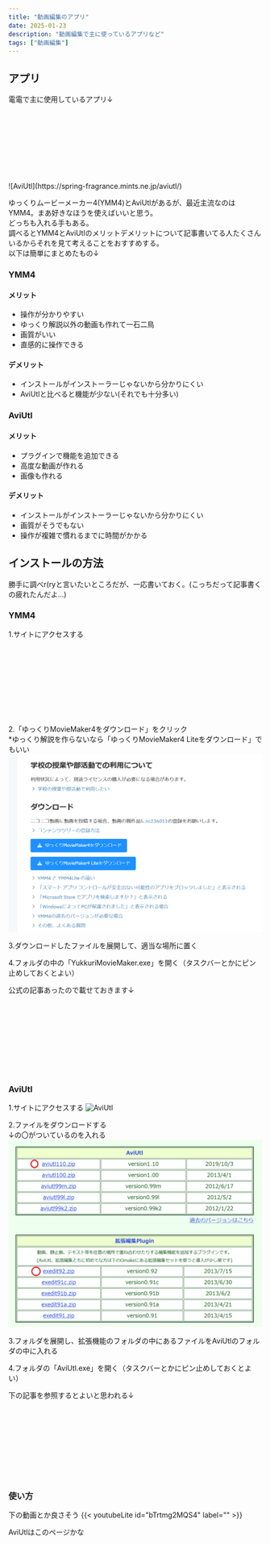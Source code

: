 ```yaml
---
title: "動画編集のアプリ"
date: 2025-01-23
description: "動画編集で主に使っているアプリなど"
tags: ["動画編集"]
---
```


## アプリ
電電で主に使用しているアプリ↓
<div class="iframely-embed"><div class="iframely-responsive" style="height: 140px; padding-bottom: 0;"><a href="https://manjubox.net/ymm4/" data-iframely-url="//cdn.iframe.ly/api/iframe?url=https%3A%2F%2Fmanjubox.net%2Fymm4%2F&key=b9b9b5c9e15cf48ae344d4a4438ad2f5"></a></div></div><script async src="//cdn.iframe.ly/embed.js" charset="utf-8"></script>
![AviUtl](https://spring-fragrance.mints.ne.jp/aviutl/)

ゆっくりムービーメーカー4(YMM4)とAviUtlがあるが、最近主流なのはYMM4。まあ好きなほうを使えばいいと思う。<br>
どっちも入れる手もある。<br>
調べるとYMM4とAviUtlのメリットデメリットについて記事書いてる人たくさんいるからそれを見て考えることをおすすめする。<br>
以下は簡単にまとめたもの↓

### YMM4
#### メリット
- 操作が分かりやすい<br>
- ゆっくり解説以外の動画も作れて一石二鳥<br>
- 画質がいい<br>
- 直感的に操作できる
#### デメリット
- インストールがインストーラーじゃないから分かりにくい<br>
- AviUtlと比べると機能が少ない(それでも十分多い)

### AviUtl
#### メリット
- プラグインで機能を追加できる<br>
- 高度な動画が作れる<br>
- 画像も作れる
#### デメリット
- インストールがインストーラーじゃないから分かりにくい<br>
- 画質がそうでもない<br>
- 操作が複雑で慣れるまでに時間がかかる

## インストールの方法
勝手に調べr(ryと言いたいところだが、一応書いておく。(こっちだって記事書くの疲れたんだよ…)

### YMM4
1.サイトにアクセスする
<div class="iframely-embed"><div class="iframely-responsive" style="height: 140px; padding-bottom: 0;"><a href="https://manjubox.net/ymm4/" data-iframely-url="//cdn.iframe.ly/api/iframe?url=https%3A%2F%2Fmanjubox.net%2Fymm4%2F&key=b9b9b5c9e15cf48ae344d4a4438ad2f5"></a></div></div><script async src="//cdn.iframe.ly/embed.js" charset="utf-8"></script>

2.「ゆっくりMovieMaker4をダウンロード」をクリック<br>
   *ゆっくり解説を作らないなら「ゆっくりMovieMaker4 Liteをダウンロード」でもいい
   ![実際の画面](img/img1.png)

3.ダウンロードしたファイルを展開して、適当な場所に置く<br>

4.フォルダの中の「YukkuriMovieMaker.exe」を開く（タスクバーとかにピン止めしておくとよい）<br>

公式の記事あったので載せておきます↓
<div class="iframely-embed"><div class="iframely-responsive" style="height: 140px; padding-bottom: 0;"><a href="https://manjubox.net/ymm4/faq/startup_trouble/install/" data-iframely-url="//cdn.iframe.ly/api/iframe?url=https%3A%2F%2Fmanjubox.net%2Fymm4%2Ffaq%2Fstartup_trouble%2Finstall%2F&key=b9b9b5c9e15cf48ae344d4a4438ad2f5"></a></div></div><script async src="//cdn.iframe.ly/embed.js" charset="utf-8"></script>

### AviUtl
1.サイトにアクセスする
![AviUtl](https://spring-fragrance.mints.ne.jp/aviutl/)

2.ファイルをダウンロードする<br>
  ↓の〇がついているのを入れる
  ![実際の画面](img/img2.png)

3.フォルダを展開し、拡張機能のフォルダの中にあるファイルをAviUtlのフォルダの中に入れる<br>

4.フォルダの「AviUtl.exe」を開く（タスクバーとかにピン止めしておくとよい）<br>

下の記事を参照するとよいと思われる↓
<div class="iframely-embed"><div class="iframely-responsive" style="height: 140px; padding-bottom: 0;"><a href="https://aviutl.info/dl-innsuto-ru/" data-iframely-url="//cdn.iframe.ly/api/iframe?url=https%3A%2F%2Faviutl.info%2Fdl-innsuto-ru%2F&key=b9b9b5c9e15cf48ae344d4a4438ad2f5"></a></div></div><script async src="//cdn.iframe.ly/embed.js" charset="utf-8"></script>

### 使い方
下の動画とか良さそう
{{< youtubeLite id="bTrtmg2MQS4" label="" >}}

AviUtlはこのページかな
<div class="iframely-embed"><div class="iframely-responsive" style="padding-bottom: 72.1893%; padding-top: 120px;"><a href="https://aviutl.info/" data-iframely-url="//cdn.iframe.ly/api/iframe?url=https%3A%2F%2Faviutl.info%2F&key=b9b9b5c9e15cf48ae344d4a4438ad2f5"></a></div></div><script async src="//cdn.iframe.ly/embed.js" charset="utf-8"></script>
